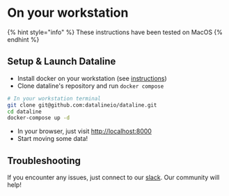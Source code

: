 # On your workstation

{% hint style="info" %}
These instructions have been tested on MacOS
{% endhint %}

## Setup & Launch Dataline

* Install docker on your workstation \(see [instructions](https://www.docker.com/products/docker-desktop)\)
* Clone dataline's repository and run `docker compose`

```bash
# In your workstation terminal
git clone git@github.com:datalineio/dataline.git
cd dataline
docker-compose up -d
```

* In your browser, just visit [http://localhost:8000](http://localhost:8000)
* Start moving some data!

## Troubleshooting

If you encounter any issues, just connect to our [slack](https://join.slack.com/t/datalinehq/shared_invite/zt-h5m88w3a-twQ_6AF9e8SnAzOIkHu2VQ). Our community will help!

